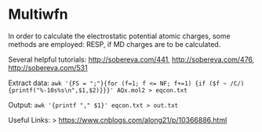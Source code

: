 # Multiwfn


In order to calculate the electrostatic potential atomic charges, some methods are employed: RESP, if MD charges are to be calculated.

Several helpful tutorials: http://sobereva.com/441, http://sobereva.com/476, http://sobereva.com/531


Extract data: 
`awk '{FS = ";"}{for (f=1; f <= NF; f+=1) {if ($f ~ /C/) {printf("%-10s%s\n",$1,$2)}}}' AQx.mol2 > eqcon.txt `

Output:
`awk '{printf "," $1}' eqcon.txt > out.txt`

Useful Links: > https://www.cnblogs.com/along21/p/10366886.html
